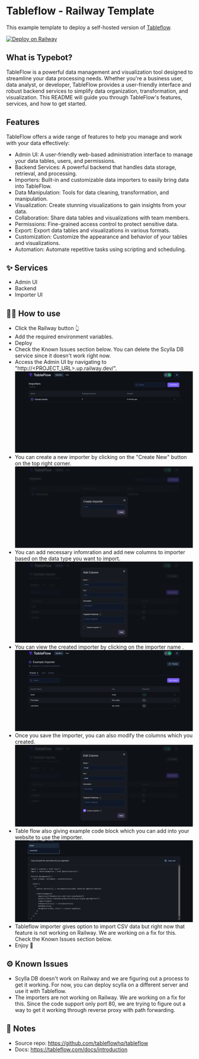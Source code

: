 # Tableflow - Railway Template

This example template to deploy a self-hosted version of [Tableflow](https://tableflow.com/). 

[![Deploy on Railway](https://railway.app/button.svg)](https://railway.app/template/Zj8toL?referralCode=HT4TtK)

## What is Typebot?
TableFlow is a powerful data management and visualization tool designed to streamline your data processing needs. Whether you're a business user, data analyst, or developer, TableFlow provides a user-friendly interface and robust backend services to simplify data organization, transformation, and visualization. This README will guide you through TableFlow's features, services, and how to get started.

## Features
TableFlow offers a wide range of features to help you manage and work with your data effectively:

- Admin UI: A user-friendly web-based administration interface to manage your data tables, users, and permissions.
- Backend Services: A powerful backend that handles data storage, retrieval, and processing.
- Importers: Built-in and customizable data importers to easily bring data into TableFlow.
- Data Manipulation: Tools for data cleaning, transformation, and manipulation.
- Visualization: Create stunning visualizations to gain insights from your data.
- Collaboration: Share data tables and visualizations with team members.
- Permissions: Fine-grained access control to protect sensitive data.
- Export: Export data tables and visualizations in various formats.
- Customization: Customize the appearance and behavior of your tables and visualizations.
- Automation: Automate repetitive tasks using scripting and scheduling.

## ✨ Services

- Admin UI
- Backend
- Importer UI

## 💁‍♀️ How to use

- Click the Railway button 👆
- Add the required environment variables. 
- Deploy
- Check the Known Issues section below. You can delete the Scylla DB service since it doesn't work right now.
- Access the Admin UI by navigating to "http://\<PROJECT_URL\>.up.railway.dev/". 
![Dashboard](img/admin-dashboard.png)
- You can create a new importer by clicking on the "Create New" button on the top right corner.
![importer](img/new_importer.png)
- You can add necessary infomration and add new columns to importer based on the data type you want to import.
![column](img/Add_column.png)
- You can view the created importer by clicking on the importer name .
![view](img/example_importer.png)
- Once you save the importer, you can also modify the columns which you created.
![edit](img/edit_column.png)
- Table flow also giving example code block which you can add into your website to use the importer.
![code](img/code_block.png)
- Tableflow importer gives option to import CSV data but right now that feature is not working on Railway. We are working on a fix for this. Check the Known Issues section below.
- Enjoy 🎉

## ⚙️ Known Issues
- Scylla DB doesn't work on Railway and we are figuring out a process to get it working. For now, you can deploy scylla on a different server and use it with Tableflow.
- The importers are not working on Railway. We are working on a fix for this. Since the code support only port 80, we are trying to figure out a way to get it working through reverse proxy with path forwarding.

## 📝 Notes

- Source repo: https://github.com/tableflowhq/tableflow
- Docs: https://tableflow.com/docs/introduction
